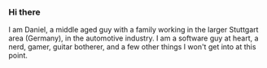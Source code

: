 ### Hi there

I am Daniel, a middle aged guy with a family working in the larger Stuttgart area (Germany), in the automotive industry. I am a software guy at heart, a nerd, gamer, guitar botherer, and a few other things I won't get into at this point.

